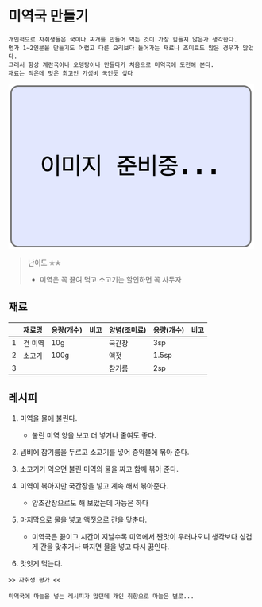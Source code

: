 # 미역국 만들기

```
개인적으로 자취생들은 국이나 찌개를 만들어 먹는 것이 가장 힘들지 않은가 생각한다.
먼가 1~2인분을 만들기도 어렵고 다른 요리보다 들어가는 재료나 조미료도 많은 경우가 많았다.
그래서 항상 계란국이나 오뎅탕이나 만들다가 처음으로 미역국에 도전해 본다.
재료는 적은데 맛은 최고인 가성비 국인듯 싶다
```

![이미지 준비중](<../../_assets/img/이미지 준비중.png>)

> 난이도 ✭✭
> - 미역은 꼭 끓여 먹고
소고기는 할인하면 꼭 사두자


## 재료
||재료명|용량(개수)|비고|양념(조미료)|용량(개수)|비고|
|:-:|:--|:--|:--|:--|:--|:--|
|1|건 미역|10g||국간장|3sp||
|2|소고기|100g||액젓|1.5sp||
|3||||참기름|2sp||


## 레시피
1. 미역을 물에 불린다.
    - 불린 미역 양을 보고 더 넣거나 줄여도 좋다.

1. 냄비에 참기름을 두르고 소고기를 넣어 중약불에 볶아 준다.

1. 소고기가 익으면 불린 미역의 물을 짜고 함꼐 볶아 준다.

1. 미역이 볶아지만 국간장을 넣고 계속 해서 볶아준다.
    - 양조간장으로도 해 보았는데 가능은 하다

1. 마지막으로 물을 넣고 액젓으로 간을 맞춘다.
    - 미역국은 끓이고 시간이 지날수록 미역에서 짠맛이 우러나오니 생각보다 싱겁게 간을 맞추거나 짜지면 물을 넣고 다시 끓인다.

1. 맛잇게 먹는다.


~~~
>> 자취생 평가 <<

미역국에 마늘을 넣는 레시피가 많던데 개인 취향으로 마늘은 별로...
~~~